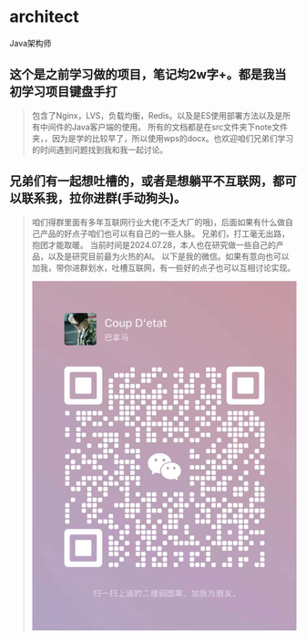 # architect
Java架构师

## 这个是之前学习做的项目，笔记均2w字+。都是我当初学习项目键盘手打
> 包含了Nginx，LVS，负载均衡，Redis。以及是ES使用部署方法以及是所有中间件的Java客户端的使用。
> 所有的文档都是在src文件夹下note文件夹，，因为是学的比较早了，所以使用wps的docx。也欢迎咱们兄弟们学习的时间遇到问题找到我和我一起讨论。

## 兄弟们有一起想吐槽的，或者是想躺平不互联网，都可以联系我，拉你进群(手动狗头)。
> 咱们得群里面有多年互联网行业大佬(不乏大厂的哦)，后面如果有什么做自己产品的好点子咱们也可以有自己的一些人脉。
> 兄弟们，打工毫无出路，抱团才能取暖。
> 当前时间是2024.07.28，本人也在研究做一些自己的产品，以及是研究目前最为火热的AI。
> 以下是我的微信。如果有意向也可以加我，带你进群划水，吐槽互联网，有一些好的点子也可以互相讨论实现。
>
> ![image-20240728133420938](typora_img/image-20240728133420938.png)

